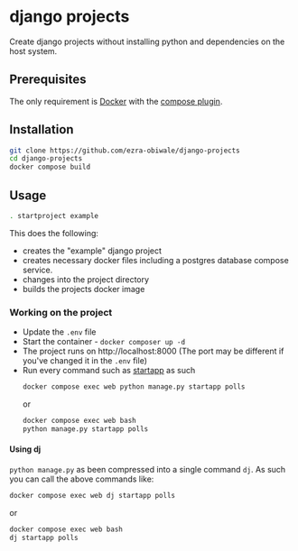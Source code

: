 # django projects

Create django projects without installing python and dependencies on the host system.

## Prerequisites

The only requirement is [Docker](https://docs.docker.com/get-docker/) with the [compose plugin](https://docs.docker.com/compose/install/).

## Installation

```bash
git clone https://github.com/ezra-obiwale/django-projects
cd django-projects
docker compose build
```

## Usage

```bash
. startproject example
```

This does the following:

- creates the "example" django project
- creates necessary docker files including a postgres database compose service.
- changes into the project directory
- builds the projects docker image

### Working on the project

- Update the `.env` file
- Start the container - `docker composer up -d`
- The project runs on http://localhost:8000 (The port may be different if you've changed it in the `.env` file)
- Run every command such as [startapp](https://docs.djangoproject.com/en/4.1/intro/tutorial01/#creating-the-polls-app) as such
    ```bash
    docker compose exec web python manage.py startapp polls
    ```
    or
    ```bash
    docker compose exec web bash
    python manage.py startapp polls
    ```

#### Using dj

`python manage.py` as been compressed into a single command `dj`. As such you can call the above commands like:

```bash
docker compose exec web dj startapp polls
```

or

```bash
docker compose exec web bash
dj startapp polls
```